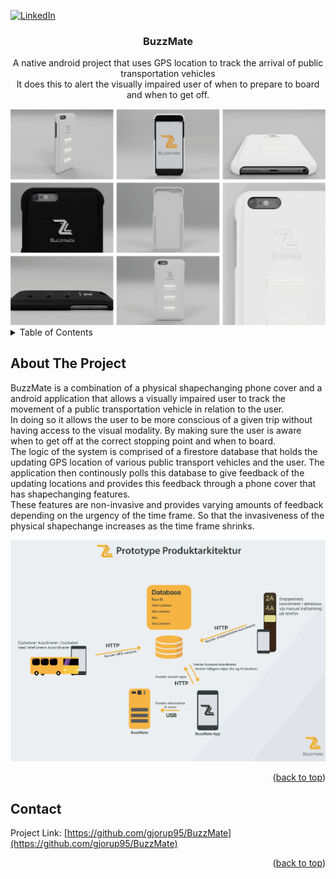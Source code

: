 <!-- Improved compatibility of back to top link: See: https://github.com/othneildrew/Best-README-Template/pull/73 -->
<a name="readme-top"></a>




<!-- PROJECT SHIELDS -->
<!--
*** I'm using markdown "reference style" links for readability.
*** Reference links are enclosed in brackets [ ] instead of parentheses ( ).
*** See the bottom of this document for the declaration of the reference variables
*** for contributors-url, forks-url, etc. This is an optional, concise syntax you may use.
*** https://www.markdownguide.org/basic-syntax/#reference-style-links
-->



[![LinkedIn][linkedin-shield]][linkedin-url]



<h3 align="center">BuzzMate</h3>

  <p align="center">
   A native android project that uses GPS location to track the arrival of public transportation vehicles<br/>
  It does this to alert the visually impaired user of when to prepare to board and when to get off.
    <br />
   <div align="center">
  <img src="https://github.com/gjorup95/BuzzMate/blob/master/images/buzzmate%20cover.png" />
</div>
</div>



<!-- TABLE OF CONTENTS -->
<details>
  <summary>Table of Contents</summary>
  <ol>
    <li>
      <a href="#about-the-project">About The Project</a>
      <ul>
      </ul>
    </li>
      </ul>
    </li>
    <li><a href="#contact">Contact</a></li>
  </ol>
</details>



<!-- ABOUT THE PROJECT -->
## About The Project
BuzzMate is a combination of a physical shapechanging phone cover and a android application that allows a visually impaired user to track the movement of a public transportation vehicle in relation to the user.  <br />
In doing so it allows the user to be more conscious of a given trip without having access to the visual modality. By making sure the user is aware when to get off at the correct stopping point and when to board. <br>
The logic of the system is comprised of a firestore database that holds the updating GPS location of various public transport vehicles and the user. The application then continously polls this database to give feedback of the updating locations and provides this feedback through a phone cover that has shapechanging features. <br/>
These features are non-invasive and provides varying amounts of feedback depending on the urgency of the time frame. So that the invasiveness of the physical shapechange increases as the time frame shrinks.
<div align="center">
  <img src="https://github.com/gjorup95/BuzzMate/blob/master/images/arkitektur.png" />
</div>

<p align="right">(<a href="#readme-top">back to top</a>)</p>


<!-- CONTACT -->
## Contact

Project Link: [https://github.com/gjorup95/BuzzMate](https://github.com/gjorup95/BuzzMate)

<p align="right">(<a href="#readme-top">back to top</a>)</p>




[license-shield]: https://img.shields.io/github/license/github_username/repo_name.svg?style=for-the-badge
[license-url]: https://github.com/github_username/repo_name/blob/master/LICENSE.txt
[linkedin-shield]: https://img.shields.io/badge/-LinkedIn-black.svg?style=for-the-badge&logo=linkedin&colorB=555
[linkedin-url]: https://www.linkedin.com/in/troels-hune-gj%C3%B8rup-88566410b/
[product-screenshot]: images/Hotciv.png
